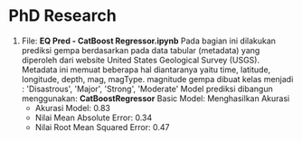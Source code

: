 # PhD Research
1. File: **EQ Pred - CatBoost Regressor.ipynb**
   Pada bagian ini dilakukan prediksi gempa berdasarkan pada data tabular (metadata) yang diperoleh dari website United States Geological Survey (USGS).
   Metadata ini memuat beberapa hal diantaranya yaitu time, latitude, longitude, depth, mag, magType.
   magnitude gempa dibuat kelas menjadi : 'Disastrous', 'Major', 'Strong', 'Moderate'
   Model prediksi dibangun menggunakan: **CatBoostRegressor**
   Basic Model: Menghasilkan Akurasi <br> 
   - Akurasi Model: 0.83 <br>
   - Nilai Mean Absolute Error: 0.34 <br>
   - Nilai Root Mean Squared Error: 0.47 <br>  
